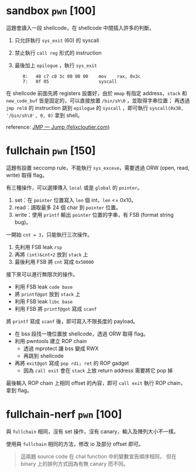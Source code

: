 # sandbox `pwn` [100]

這題會讀入一段 shellcode，在 shellcode 中間插入許多的判斷。

1. 只允許執行 `sys_exit` (60) 的 syscall

2. 禁止執行 `call reg` 形式的 instruction

3. 最後加上 `epilogue` ，執行 `sys_exit`

   ```assembly
      0:   48 c7 c0 3c 00 00 00    mov    rax, 0x3c
      7:   0f 05                   syscall
   ```

在 shellcode 前面先將 registers 設置好，由於 `mmap` 有指定 address，`stack` 和 `new_code_buf` 皆是固定的，可以直接放置 `/bin/sh\0` ，並取得字串位置；
再透過 `jmp rel8` 的 instruction 跳到 `epilogue` 的 `syscall` ，即可執行 `syscall(0x3B, '/bin/sh\0', 0, 0)`  拿到 shell。

reference: [JMP — Jump (felixcloutier.com)](https://www.felixcloutier.com/x86/jmp)

# fullchain `pwn` [150]

這題有設置 seccomp rule，不能執行 `sys_exceve`，需要透過 ORW (open, read, write) 取得 flag。

有三種操作，可以選擇傳入 `local` 或是 `global` 的 `pointer`。

1. set：在 `pointer` 位置寫入 `len` 個 int，`len` <= 0x10。
2. read：讀取最多 24 個 char 到 `pointer` 位置。
3. write：使用 `printf` 輸出 `pointer` 位置的字串，有 FSB (format string bug)。

一開始 `cnt = 3`，只能執行三次操作。

1. 先利用 FSB leak `rsp`
2. 再將 `(int)&cnt+2` 放到 `stack` 上
3. 最後利用 FSB 將 `cnt` 寫成 `0x50000`

接下來可以進行無限次的操作。

- 利用 FSB leak `code base`
- 將 `printf@got` 放到 `stack` 上
- 利用 FSB leak `libc base`
- 利用 FSB 將 `printf@got` 寫成 `scanf`

將 `printf` 寫成 `scanf` 後，即可寫入不限長度的 payload。

- 在 bss 段找一塊位置放 shellcode，透過 ORW 取得 flag。
- 利用 pwntools 建立 ROP chain
  - 透過 mprotect 讓 bss 變成 RWX
  - 再跳到 shellcode
- 再將 `exit@got` 寫成 `pop rdi; ret` 的 ROP gadget
  - 因為 `call exit` 會在 `stack` 上放 return address 需要將它 pop 掉

最後輸入 ROP chain 上相同 offset 的內容，即可 `call exit` 執行 ROP chain，拿到 flag。

# fullchain-nerf `pwn` [100]

與 `fullchain` 相同，沒有 set 操作，沒有 canary，輸入及陣列大小不一樣。

使用與 `fullchain` 相同的方法，修改 io 及部分 offset 即可。

> 這兩題 source code 在 chal function 中的變數宣告順序相同，
> 但在 binary 上的排列方式因為有無 canary 而不同。
